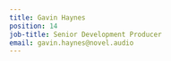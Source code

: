 ```yaml
---
title: Gavin Haynes
position: 14
job-title: Senior Development Producer
email: gavin.haynes@novel.audio
---
```


